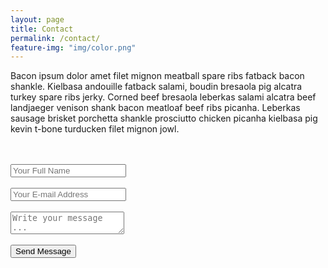 ```yaml
---
layout: page
title: Contact
permalink: /contact/
feature-img: "img/color.png"
---
```


Bacon ipsum dolor amet filet mignon meatball spare ribs fatback bacon shankle. Kielbasa andouille fatback salami, boudin bresaola pig alcatra turkey spare ribs jerky. Corned beef bresaola leberkas salami alcatra beef landjaeger venison shank bacon meatloaf beef ribs picanha. Leberkas sausage brisket porchetta shankle prosciutto chicken picanha kielbasa pig kevin t-bone turducken filet mignon jowl.

<!-- The action attribute defines the action to be performed when the form is submitted. -->
<!-- Normally, the form data is sent to a web page on the server when the user clicks on the submit button. -->
<!-- The form-handler is typically a server page with a script for processing input data. -->
<form action="https://getsimpleform.com/messages?form_api_token=515748d70b0da90e17b166b0ab05a86e" method="post">
  <!-- the redirect_to is optional, the form will redirect to the referrer on submission -->
  <input type='hidden' name='redirect_to' value='http://samibirnbaum.com/thank-you' />
  <br/><br/>
  <input type='text' name='name' placeholder='Your Full Name' />
  <br/><br/>
  <input type='email' name='email' placeholder='Your E-mail Address' />
  <br/><br/>
  <textarea name='message' placeholder='Write your message ...'></textarea>
  <br/><br/>
  <input type='submit' value='Send Message' />
</form>